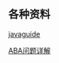 ## 各种资料


[javaguide](https://snailclimb.gitee.io/javaguide/#/)
<br>

[ABA问题详解](https://zhuanlan.zhihu.com/p/65240318)
<br>
